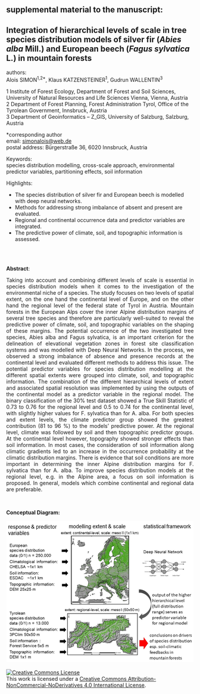 ## supplemental material to the manuscript:

## Integration of hierarchical levels of scale in tree species distribution models of silver fir (*Abies alba* Mill.) and European beech (*Fagus sylvatica* L.) in mountain forests 

authors:   
Alois SIMON<sup>1,2*</sup>, Klaus KATZENSTEINER<sup>1</sup>, Gudrun WALLENTIN<sup>3</sup>

1 Institute of Forest Ecology, Department of Forest and Soil Sciences, University of Natural Resources and Life Sciences Vienna, 
Vienna, Austria  
2 Department of Forest Planning, Forest Administration Tyrol, Office of the Tyrolean Government, Innsbruck, Austria  
3 Department of Geoinformatics – Z_GIS, University of Salzburg, Salzburg, Austria

*corresponding author   
email: simonalois@web.de  
postal address: Bürgerstraße 36, 6020 Innsbruck, Austria  



Keywords:  
species distribution modelling, cross-scale approach, environmental predictor variables, partitioning effects, soil information

Highlights:
- The species distribution of silver fir and European beech is modelled with deep neural networks.
- Methods for addressing strong imbalance of absent and present are evaluated. 
- Regional and continental occurrence data and predictor variables are integrated.
- The predictive power of climate, soil, and topographic information is assessed.

<br>
<br>

**Abstract**:<p align="justify">
Taking into account and combining different levels of scale is essential in species distribution models when it comes to the investigation of the environmental niche of a species. The study focuses on two levels of spatial extent, on the one hand the continental level of Europe, and on the other hand the regional level of the federal state of Tyrol in Austria. Mountain forests in the European Alps cover the inner Alpine distribution margins of several tree species and therefore are particularly well-suited to reveal the predictive power of climate, soil, and topographic variables on the shaping of these margins. The potential occurrence of the two investigated tree species, Abies alba and Fagus sylvatica, is an important criterion for the delineation of elevational vegetation zones in forest site classification systems and was modelled with Deep Neural Networks. In the process, we observed a strong imbalance of absence and presence records at the continental level and evaluated different methods to address this issue. The potential predictor variables for species distribution modelling at the different spatial extents were grouped into climate, soil, and topographic information. The combination of the different hierarchical levels of extent and associated spatial resolution was implemented by using the outputs of the continental model as a predictor variable in the regional model. The binary classification of the 30% test dataset showed a True Skill Statistic of 0.73 to 0.76 for the regional level and 0.5 to 0.74 for the continental level, with slightly higher values for F. sylvatica than for A. alba. For both species and extent levels, the climate predictor group showed the greatest contribution (81 to 96 %) to the models’ predictive power. At the regional level, climate was followed by soil and then topographic predictor groups. At the continental level however, topography showed stronger effects than soil information. In most cases, the consideration of soil information along climatic gradients led to an increase in the occurrence probability at the climatic distribution margins. There is evidence that soil conditions are more important in determining the inner Alpine distribution margins for F. sylvatica than for A. alba. To improve species distribution models at the regional level, e.g. in the Alpine area, a focus on soil information is proposed. In general, models which combine continental and regional data are preferable.
</p>
<br>

**Conceptual Diagram:**

<kbd><img src="https://github.com/simonalois/sdm/blob/main/concept/conceptual_diagramm_hierachicalmodelling.jpg" title="Conceptual Diagram" /></kbd>
<br>
<br>
<a rel="license" href="http://creativecommons.org/licenses/by-nc-nd/4.0/"><img alt="Creative Commons License" style="border-width:0" src="https://i.creativecommons.org/l/by-nc-nd/4.0/88x31.png" /></a><br />This work is licensed under a <a rel="license" href="http://creativecommons.org/licenses/by-nc-nd/4.0/">Creative Commons Attribution-NonCommercial-NoDerivatives 4.0 International License</a>.

